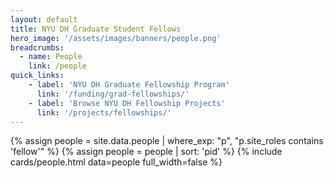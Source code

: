 ```yaml
---
layout: default
title: NYU DH Graduate Student Fellows
hero_image: '/assets/images/banners/people.png'
breadcrumbs:
  - name: People
    link: /people
quick_links:
    - label: 'NYU DH Graduate Fellowship Program'
      link: '/funding/grad-fellowships/'
    - label: 'Browse NYU DH Fellowship Projects'
      link: '/projects/fellowships/'
---
```


{% assign people = site.data.people | where_exp: "p", "p.site_roles contains 'fellow'" %}
{% assign people = people | sort: 'pid' %}
{% include cards/people.html data=people full_width=false %}
